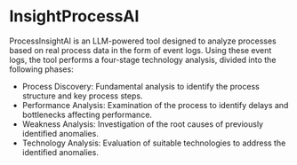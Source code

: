 # InsightProcessAI
ProcessInsightAI is an LLM-powered tool designed to analyze processes based on real process data in the form of event logs. Using these event logs, the tool  performs a four-stage technology analysis, divided into the following phases:

- Process Discovery: Fundamental analysis to identify the process structure and key process steps.
- Performance Analysis: Examination of the process to identify delays and bottlenecks affecting performance.
- Weakness Analysis: Investigation of the root causes of previously identified anomalies.
- Technology Analysis: Evaluation of suitable technologies to address the identified anomalies.